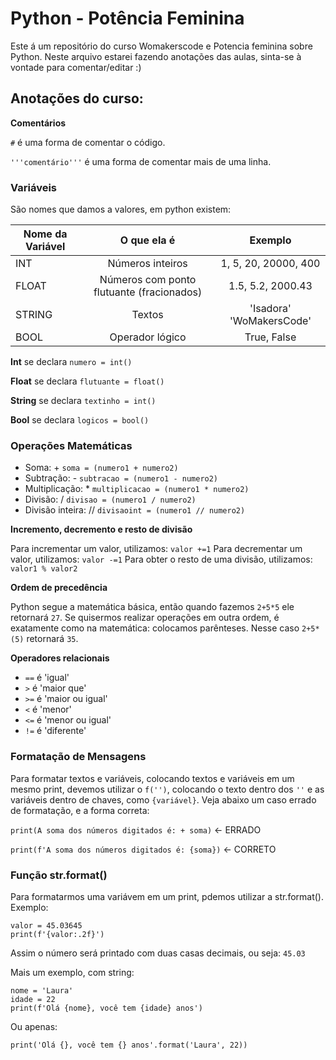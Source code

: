 # Python - Potência Feminina
Este á um repositório do curso Womakerscode e Potencia feminina sobre Python. Neste arquivo estarei fazendo anotações das aulas, sinta-se à vontade para comentar/editar :)

## Anotações do curso:

**Comentários**

```#``` é uma forma de comentar o código.

```'''comentário'''``` é uma forma de comentar mais de uma linha.

### **Variáveis**

São nomes que damos a valores, em python existem:

| Nome da Variável  | O que ela é                                   | Exemplo                  |
| -------------     |:---------------------------------------------:|:------------------------:|
| INT               |   Números inteiros                            |  1, 5, 20, 20000, 400    |
| FLOAT             |   Números com ponto flutuante (fracionados)   |  1.5, 5.2, 2000.43       |
| STRING            |   Textos                                      | 'Isadora' 'WoMakersCode' |
| BOOL              |   Operador lógico                             | True, False              |



**Int** se declara ```numero = int()```

**Float** se declara ```flutuante = float()```

**String** se declara ```textinho = int()```

**Bool** se declara ```logicos = bool()```


### **Operações Matemáticas**

* Soma: + ``` soma = (numero1 + numero2) ```
* Subtração: - ``` subtracao = (numero1 - numero2) ```
*  Multiplicação: * ``` multiplicacao = (numero1 * numero2) ```
* Divisão: / ``` divisao = (numero1 / numero2) ```
* Divisão inteira: //  ``` divisaoint = (numero1 // numero2) ```

**Incremento, decremento e resto de divisão**

Para incrementar um valor, utilizamos: ```valor +=1```
Para decrementar um valor, utilizamos: ```valor -=1```
Para obter o resto de uma divisão, utilizamos: ```valor1 % valor2```

**Ordem de precedência**

Python segue a matemática básica, então quando fazemos ```2+5*5``` ele retornará ```27```.
Se quisermos realizar operações em outra ordem, é exatamente como na matemática: colocamos parênteses. Nesse caso ```2+5*(5)``` retornará ```35```.


**Operadores relacionais**

* ```==``` é 'igual'
* ```>``` é 'maior que'
* ```>=``` é 'maior ou igual'
* ```<``` é 'menor'
* ```<=``` é 'menor ou igual'
* ```!=``` é 'diferente'


### Formatação de Mensagens

Para formatar textos e variáveis, colocando textos e variáveis em um mesmo print, devemos utilizar o ```f('')```, colocando o texto dentro dos ```''``` e as variáveis dentro de chaves, como ```{variável}```. Veja abaixo um caso errado de formatação, e a forma correta:

```print(A soma dos números digitados é: + soma)``` <- ERRADO

```print(f'A soma dos números digitados é: {soma})``` <- CORRETO

### Função str.format()

Para formatarmos uma variávem em um print, pdemos utilizar a str.format(). Exemplo:

```
valor = 45.03645
print(f'{valor:.2f}') 
```
Assim o número será printado com duas casas decimais, ou seja: ```45.03```

Mais um exemplo, com string:

```
nome = 'Laura'
idade = 22
print(f'Olá {nome}, você tem {idade} anos')
```
Ou apenas:

```print('Olá {}, você tem {} anos'.format('Laura', 22))```



